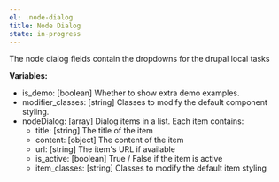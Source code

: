 ```yaml
---
el: .node-dialog
title: Node Dialog
state: in-progress
---
```

The node dialog fields contain the dropdowns for the drupal local tasks

__Variables:__
* is_demo: [boolean] Whether to show extra demo examples.
* modifier_classes: [string] Classes to modify the default component styling.
* nodeDialog: [array] Dialog items in a list. Each item contains:
	* title: [string] The title of the item
	* content: [object] The content of the item
	* url: [string] The item's URL if available
	* is_active: [boolean] True / False if the item is active
	* item_classes: [string] Classes to modify the default item styling
